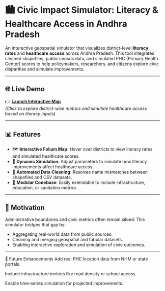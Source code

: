 # 🏙️ Civic Impact Simulator: Literacy & Healthcare Access in Andhra Pradesh

An interactive geospatial simulator that visualizes district-level **literacy rates** and **healthcare access** across Andhra Pradesh. This tool integrates cleaned shapefiles, public census data, and simulated PHC (Primary Health Center) scores to help policymakers, researchers, and citizens explore civic disparities and simulate improvements.

---

## 🌐 Live Demo

👉 **[Launch Interactive Map](https://your-streamlit-or-colab-link.com)**  
*(Click to explore district-wise metrics and simulate healthcare access based on literacy inputs)*

---

## 📊 Features

- 🗺️ **Interactive Folium Map**: Hover over districts to view literacy rates and simulated healthcare scores.
- 🔄 **Dynamic Simulation**: Adjust parameters to simulate how literacy improvements affect healthcare access.
- 🧹 **Automated Data Cleaning**: Resolves name mismatches between shapefiles and CSV datasets.
- 📁 **Modular Codebase**: Easily extendable to include infrastructure, education, or sanitation metrics.

---

## 🧠 Motivation

Administrative boundaries and civic metrics often remain siloed. This simulator bridges that gap by:
- Aggregating real-world data from public sources.
- Cleaning and merging geospatial and tabular datasets.
- Enabling interactive exploration and simulation of civic outcomes.

---

🚀 Future Enhancements
Add real PHC location data from NHM or state portals.

Include infrastructure metrics like road density or school access.

Enable time-series simulation for projected improvements.
    
